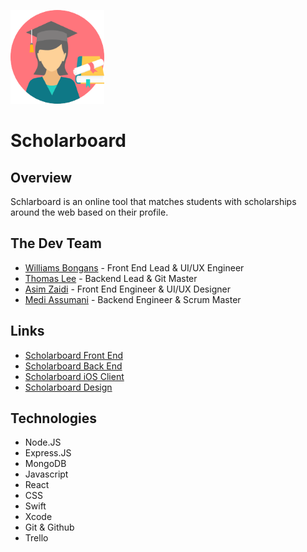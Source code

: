 <img src= "scholarboard_logo.png" width = 150 height = 150></img>
# Scholarboard


## Overview 
Schlarboard is an online tool that matches students with scholarships around the web based on their profile.


## The Dev Team

* <a href="https://github.com/will0101">Williams Bongans</a> - Front End Lead & UI/UX Engineer
* <a href="https://github.com/ThomasLee94">Thomas Lee</a> - Backend Lead & Git Master
* <a href="https://github.com/AwesomeZaidi">Asim Zaidi</a> - Front End Engineer & UI/UX Designer
* <a href="https://github.com/MediBoss">Medi Assumani</a> - Backend Engineer & Scrum Master

## Links

* <a href="https://github.com/scholarship-dev/ScholarBoard-frontend">Scholarboard Front End</a>
* <a href="https://github.com/scholarship-dev/ScholarBoard-backend">Scholarboard Back End</a>
* <a href="https://github.com/scholarship-dev/Scholarboard-iOS">Scholarboard iOS Client</a>
* <a href="https://github.com/scholarship-dev/design">Scholarboard Design</a>


## Technologies

* Node.JS
* Express.JS
* MongoDB
* Javascript
* React
* CSS
* Swift
* Xcode
* Git & Github
* Trello

